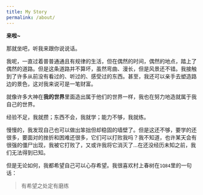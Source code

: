 ```yaml
---
title: My Story
permalink: /about/
---
```


**来啦~**

那就坐吧，听我来跟你说说话。

我呢，一直过着普普通通且有规律的生活，但在偶然的时间，偶然的地点，踏上了偶然的道路。但是这条道路并不算坏，虽然弯曲、漫长，但是风景还不错。我接触到了许多从前没有看过的、听过的、感受过的东西。甚至，我还可以亲手去塑造路边的景色，这对我来说可是一笔财富。

就像许多大神在**我的世界**里面造出属于他们的世界一样，我也在努力地造就属于我自己的世界。

经验不足，我就攒；东西不会，我就学；能力不够，我就练。

慢慢的，我发现自己也可以做出笨拙但却稳固的墙壁了。但是这还不够，要学的还很多，要面对的挫折和困难还很多，它们可以打败我吗？我不知道，也许某天会有很强的僵尸出现，我被它打败了，又或许我将它消灭了...在还没经历未知之前，我们无法得到已知。

但是无论如何，我都希望自己可以心存希望。我很喜欢村上春树在`1Q84`里的一句话：

> 有希望之处定有磨练